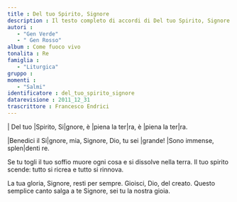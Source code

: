 ```yaml
--- 
title : Del tuo Spirito, Signore
description : Il testo completo di accordi di Del tuo Spirito, Signore. Inseriscila nel tuo canzoniere!
autori : 
   - "Gen Verde"
   - " Gen Rosso"
album : Come fuoco vivo
tonalita : Re
famiglia : 
   - "Liturgica"
gruppo : 
momenti : 
   - "Salmi"
identificatore : del_tuo_spirito_signore
datarevisione : 2011_12_31
trascrittore : Francesco Endrici
--- 
```




 


| Del tuo |Spirito, Si|gnore,
è |piena la ter|ra, è |piena la ter|ra. 


|Benedici il Si|gnore, mia,
Signore, Dio, tu sei |grande!
|Sono immense, splen|denti
re.


Se tu togli il tuo soffio muore ogni cosa
e si dissolve nella terra.
Il tuo spirito scende:
tutto si ricrea e tutto si rinnova.


La tua gloria, Signore, resti per sempre.
Gioisci, Dio, del creato.
Questo semplice canto
salga a te Signore, sei tu la nostra gioia.


